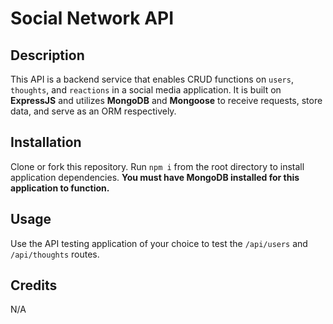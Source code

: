 # Social Network API
## Description
This API is a backend service that enables CRUD functions on `users`, `thoughts`, and `reactions` in a social media application. It is built on <b>ExpressJS</b> and utilizes <b>MongoDB</b> and <b>Mongoose</b> to receive requests, store data, and serve as an ORM respectively.

## Installation

Clone or fork this repository. Run `npm i` from the root directory to install application dependencies.
<b>You must have MongoDB installed for this application to function.</b>

## Usage
Use the API testing application of your choice to test the `/api/users` and `/api/thoughts` routes.


## Credits

N/A